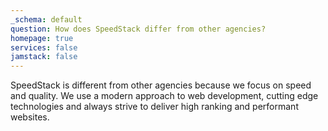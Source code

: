 ```yaml
---
_schema: default
question: How does SpeedStack differ from other agencies?
homepage: true
services: false
jamstack: false
---
```

SpeedStack is different from other agencies because we focus on speed and quality. We use a modern approach to web development, cutting edge technologies and always strive to deliver high ranking and performant websites.<br><br>